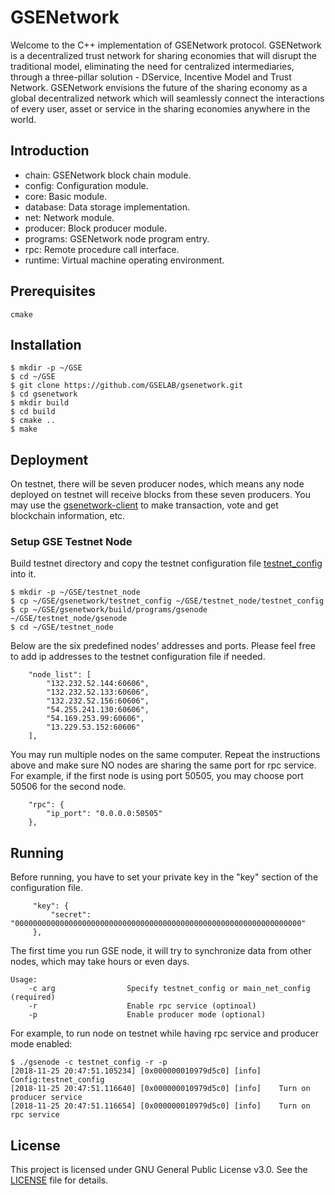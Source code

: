 # GSENetwork

Welcome to the C++ implementation of GSENetwork protocol. GSENetwork is a decentralized trust network for sharing economies that will disrupt the traditional model, eliminating the need for centralized intermediaries, through a three-pillar solution - DService, Incentive Model and Trust Network. GSENetwork envisions the future of the sharing economy as a global decentralized network which will seamlessly connect the interactions of every user, asset or service in the sharing economies anywhere in the world.

 
## Introduction
  * chain: GSENetwork block chain module.
  * config: Configuration module.
  * core: Basic module.
  * database: Data storage implementation.
  * net: Network module.
  * producer: Block producer module.
  * programs: GSENetwork node program entry.
  * rpc: Remote procedure call interface.
  * runtime: Virtual machine operating environment.
  
  
## Prerequisites
```
cmake
```


## Installation
```
$ mkdir -p ~/GSE
$ cd ~/GSE
$ git clone https://github.com/GSELAB/gsenetwork.git
$ cd gsenetwork
$ mkdir build
$ cd build
$ cmake ..
$ make
```


## Deployment
On testnet, there will be seven producer nodes, which means any node deployed on testnet will receive blocks from these seven producers. You may use the [gsenetwork-client](https://github.com/GSELAB/gsenetwork-cli) to make transaction, vote and get blockchain information, etc.

### Setup GSE Testnet Node
Build testnet directory and copy the testnet configuration file [testnet_config](testnet_config) into it.
```
$ mkdir -p ~/GSE/testnet_node
$ cp ~/GSE/gsenetwork/testnet_config ~/GSE/testnet_node/testnet_config
$ cp ~/GSE/gsenetwork/build/programs/gsenode ~/GSE/testnet_node/gsenode
$ cd ~/GSE/testnet_node
```

Below are the six predefined nodes' addresses and ports. Please feel free to add ip addresses to the testnet configuration file if needed. 
```
    "node_list": [
        "132.232.52.144:60606",
        "132.232.52.133:60606",
        "132.232.52.156:60606",
        "54.255.241.130:60606",
        "54.169.253.99:60606",
        "13.229.53.152:60606"
    ],
```

You may run multiple nodes on the same computer. Repeat the instructions above and make sure NO nodes are sharing the same port for rpc service. For example, if the first node is using port 50505, you may choose port 50506 for the second node.
```
    "rpc": {
        "ip_port": "0.0.0.0:50505"
    },

```

## Running
Before running, you have to set your private key in the "key" section of the configuration file.
```
     "key": {
         "secret": "0000000000000000000000000000000000000000000000000000000000000000"
     },
```

The first time you run GSE node, it will try to synchronize data from other nodes, which may take hours or even days.
```
Usage:
    -c arg                Specify testnet_config or main_net_config (required)
    -r                    Enable rpc service (optinoal)
    -p                    Enable producer mode (optional)
```
For example, to run node on testnet while having rpc service and producer mode enabled:
```
$ ./gsenode -c testnet_config -r -p
[2018-11-25 20:47:51.105234] [0x000000010979d5c0] [info]    Config:testnet_config
[2018-11-25 20:47:51.116640] [0x000000010979d5c0] [info]    Turn on producer service
[2018-11-25 20:47:51.116654] [0x000000010979d5c0] [info]    Turn on rpc service
```

## License
This project is licensed under GNU General Public License v3.0. See the [LICENSE](LICENSE) file for details.
